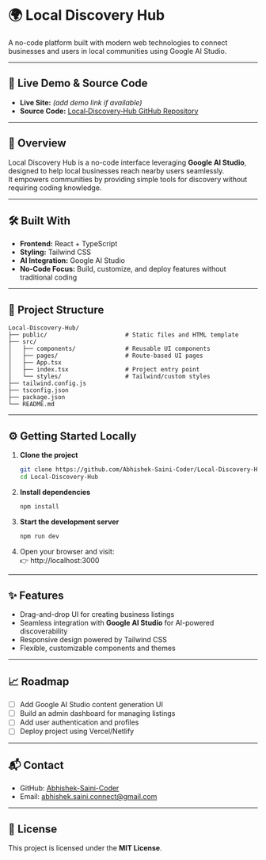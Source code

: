 # 🌍 Local Discovery Hub

A no-code platform built with modern web technologies to connect businesses and users in local communities using Google AI Studio.

---

## 🚀 Live Demo & Source Code

- **Live Site:** *(add demo link if available)*  
- **Source Code:** [Local‑Discovery‑Hub GitHub Repository](https://github.com/Abhishek-Saini-Coder/Local-Discovery-Hub)

---

## 📖 Overview

Local Discovery Hub is a no-code interface leveraging **Google AI Studio**, designed to help local businesses reach nearby users seamlessly.  
It empowers communities by providing simple tools for discovery without requiring coding knowledge.

---

## 🛠️ Built With

- **Frontend:** React + TypeScript  
- **Styling:** Tailwind CSS  
- **AI Integration:** Google AI Studio  
- **No-Code Focus:** Build, customize, and deploy features without traditional coding

---

## 📂 Project Structure

```
Local-Discovery-Hub/
├── public/                      # Static files and HTML template
├── src/
│   ├── components/              # Reusable UI components
│   ├── pages/                   # Route-based UI pages
│   ├── App.tsx
│   ├── index.tsx                # Project entry point
│   └── styles/                  # Tailwind/custom styles
├── tailwind.config.js
├── tsconfig.json
├── package.json
└── README.md
```

---

## ⚙️ Getting Started Locally

1. **Clone the project**  
   ```bash
   git clone https://github.com/Abhishek-Saini-Coder/Local-Discovery-Hub.git
   cd Local-Discovery-Hub
   ```

2. **Install dependencies**  
   ```bash
   npm install
   ```

3. **Start the development server**  
   ```bash
   npm run dev
   ```

4. Open your browser and visit:  
   👉 http://localhost:3000

---

## ✨ Features

- Drag-and-drop UI for creating business listings  
- Seamless integration with **Google AI Studio** for AI-powered discoverability  
- Responsive design powered by Tailwind CSS  
- Flexible, customizable components and themes

---

## 📈 Roadmap

- [ ] Add Google AI Studio content generation UI  
- [ ] Build an admin dashboard for managing listings  
- [ ] Add user authentication and profiles  
- [ ] Deploy project using Vercel/Netlify  

---

## 📬 Contact

- GitHub: [Abhishek-Saini-Coder](https://github.com/Abhishek-Saini-Coder)  
- Email: abhishek.saini.connect@gmail.com  

---

## 📄 License

This project is licensed under the **MIT License**.
